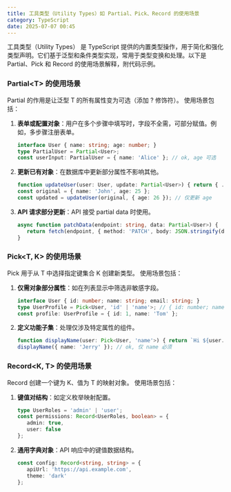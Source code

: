 ```yaml
---
title: 工具类型（Utility Types）如 Partial、Pick、Record 的使用场景
category: TypeScript
date: 2025-07-07 00:45
---
```

工具类型（Utility Types） 是 TypeScript 提供的内置类型操作，用于简化和强化类型声明。它们基于泛型和条件类型实现，常用于类型变换和处理。以下是 Partial、Pick 和 Record 的使用场景解释，附代码示例。

### Partial\<T> 的使用场景
Partial 的作用是让泛型 T 的所有属性变为可选（添加 ? 修饰符）。
使用场景包括：
1. **表单或配置对象**：用户在多个步骤中填写时，字段不全需，可部分赋值。例如，多步骤注册表单。
   ```typescript
   interface User { name: string; age: number; }
   type PartialUser = Partial<User>;
   const userInput: PartialUser = { name: 'Alice' }; // ok, age 可选
   ```
2. **更新已有对象**：在数据库中更新部分属性不影响其他。
   ```typescript
   function updateUser(user: User, update: Partial<User>) { return { ...user, ...update }; }
   const original = { name: 'John', age: 25 };
   const updated = updateUser(original, { age: 26 }); // 仅更新 age
   ```
3. **API 请求部分更新**：API 接受 partial data 时使用。
   ```typescript
   async function patchData(endpoint: string, data: Partial<User>) { 
      return fetch(endpoint, { method: 'PATCH', body: JSON.stringify(data) });
   }
   ```

### Pick\<T, K> 的使用场景
Pick 用于从 T 中选择指定键集合 K 创建新类型。
使用场景包括：
1. **仅需对象部分属性**：如在列表显示中筛选非敏感字段。
   ```typescript
   interface User { id: number; name: string; email: string; }
   type UserProfile = Pick<User, 'id' | 'name'>; // { id: number; name: string; }
   const profile: UserProfile = { id: 1, name: 'Tom' };
   ```
2. **定义功能子集**：处理仅涉及特定属性的组件。
   ```typescript
   function displayName(user: Pick<User, 'name'>) { return `Hi ${user.name}`; }
   displayName({ name: 'Jerry' }); // ok, 仅 name 必须
   ```

### Record\<K, T> 的使用场景
Record 创建一个键为 K、值为 T 的映射对象。
使用场景包括：
1. **键值对结构**：如定义枚举映射配置。
   ```typescript
   type UserRoles = 'admin' | 'user';
   const permissions: Record<UserRoles, boolean> = { 
      admin: true, 
      user: false 
   };
   ```
2. **通用字典对象**：API 响应中的键值数据结构。
   ```typescript
   const config: Record<string, string> = {
      apiUrl: 'https://api.example.com',
      theme: 'dark'
   };
   ```
